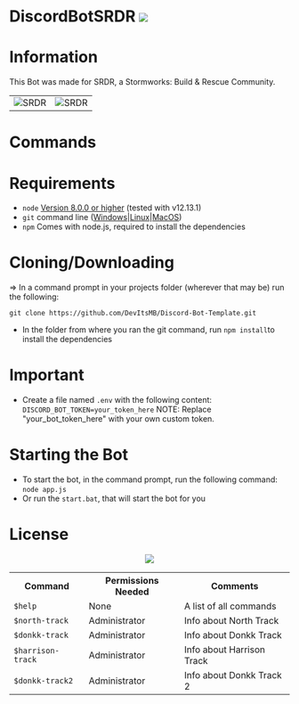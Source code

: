 # DiscordBotSRDR <img src="https://img.shields.io/discord/731092997772410900?logo=discord&style=for-the-badge" />     

# Information
This Bot was made for SRDR, a Stormworks: Build & Rescue Community.
    
<table width="100%"> 
  <tr>
    <td><img src="https://file.coffee/u/1QJx7l-x1.png" alt="SRDR" /></td>
    <td><img src="https://file.coffee/u/yjvvOuZa0.png" alt="SRDR" /></td>
  </tr>
</table>


# Commands
<table>
  <tr>
    <th>Command</th>
    <th>Permissions Needed</th>
	<th>Comments</th>
  </tr>
  <tr>
    <td><code>$help</code></td>
    <td>None</td>
	<td>A list of all commands</td>
  <tr>
    <td><code>$north-track</code></td>
    <td>Administrator</td>
	<td>Info about North Track</td>
  <tr>
    <td><code>$donkk-track</code></td>
    <td>Administrator</td>
	<td>Info about Donkk Track</td>
  <tr>
    <td><code>$harrison-track</code></td>
    <td>Administrator</td>
	<td>Info about Harrison Track</td>
  <tr>
    <td><code>$donkk-track2</code></td>
    <td>Administrator</td>
	<td>Info about Donkk Track 2</td>




# Requirements
* `node` <a href="https://nodejs.org/en/download/">Version 8.0.0 or higher</a> (tested with v12.13.1)
* `git` command line (<a href="https://git-scm.com/download/win">Windows</a>|<a href="https://git-scm.com/book/en/v2/Getting-Started-Installing-Git">Linux</a>|<a href="https://git-scm.com/download/mac">MacOS</a>)
* `npm` Comes with node.js, required to install the dependencies

# Cloning/Downloading

=> In a command prompt in your projects folder (wherever that may be) run the following:

`git clone https://github.com/DevItsMB/Discord-Bot-Template.git`
* In the folder from where you ran the git command, run `npm install`to install the dependencies

# Important
* Create a file named `.env` with the following content:
`DISCORD_BOT_TOKEN=your_token_here`
NOTE: Replace "your_bot_token_here" with your own custom token.


# Starting the Bot
* To start the bot, in the command prompt, run the following command: `node app.js`
* Or run the `start.bat`, that will start the bot for you



# License
<p align="center">
    <a href="https://github.com/DevItsMB/Discord-Bot-Template/blob/master/LICENSE">
    <img src="https://img.shields.io/github/license/DevItsMB/DiscordBotTemplate?style=for-the-badge" />
  </a>
</p>
